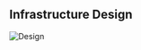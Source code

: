 ## Infrastructure Design
![Design](https://github.com/OTP-gen-RMIT/SE-project-OTP-gen/blob/DEV-harris-infra/InfrastructureAWS/Infrastructure_design.png)
